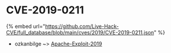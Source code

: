 # CVE-2019-0211
{% embed url="https://github.com/Live-Hack-CVE/full_database/blob/main/cves/2019/CVE-2019-0211.json" %}

* ozkanbilge ~> [Apache-Exploit-2019](https://www.alice-snow.ru/2019/database/cve-2019-0211/apache-exploit-2019-ozkanbilge)